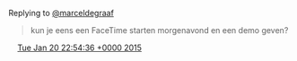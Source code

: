 Replying to [@marceldegraaf](https://twitter.com/marceldegraaf/status/556917685288964097)

> kun je eens een FaceTime starten morgenavond en een demo geven?

<img src="../../media/tweet.ico" width="12" /> [Tue Jan 20 22:54:36 +0000 2015](https://twitter.com/DromerDenker/status/557672572444491776)